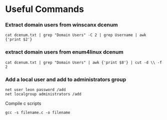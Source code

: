 # Useful Commands

### Extract domain users from winscanx dcenum

```
cat dcenum.txt | grep "Domain Users" -C 2 | grep Username | awk {'print $2'}
```

### extract domain users from enum4linux dcenum

```
cat dcenum.txt | grep "Domain Users" | awk {'print $8'} | cut -d \\ -f 2
```

### Add a local user and add to administrators group

```
net user leon password /add
net localgroup administrators /add
```

Compile c scripts

```
gcc -s filename.c -o filename
```

